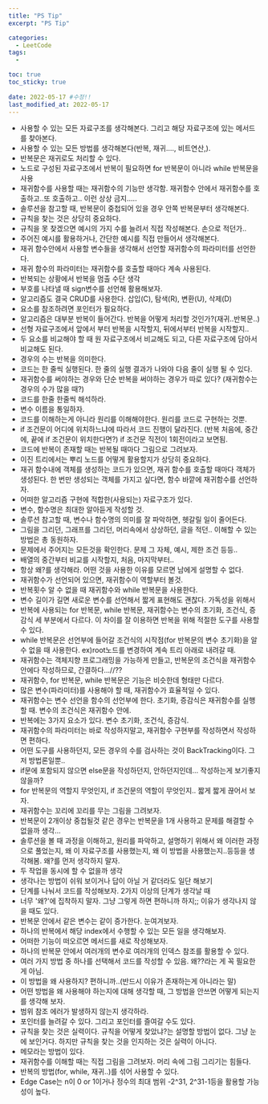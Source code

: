 ```yaml
---
title: "PS Tip"
excerpt: "PS Tip"

categories:
  - LeetCode
tags:
  - 

toc: true
toc_sticky: true
 
date: 2022-05-17 #수정!!
last_modified_at: 2022-05-17
---
```

- 사용할 수 있는 모든 자료구조를 생각해본다. 그리고 해당 자료구조에 있는 메서드를 찾아본다.
- 사용할 수 있는 모든 방법를 생각해본다(반복, 재귀...., 비트연산,).
- 반복문은 재귀로도 처리할 수 있다.
- 노드로 구성된 자료구조에서 반복이 필요하면 for 반복문이 아니라 while 반복문을 사용
- 재귀함수를 사용할 때는 재귀함수의 기능만 생각함. 재귀함수 안에서 재귀함수를 호출하고..또 호출하고.. 이런 상상 금지.....
- 솔루션을 참고할 때, 반복문이 중첩되어 있을 경우 안쪽 반복문부터 생각해본다.
- 규칙을 찾는 것은 상당히 중요하다.
- 규칙을 못 찾겠으면 예시의 가지 수를 늘려서 직접 작성해본다. 손으로 적던가..
- 주어진 예시를 활용하거나, 간단한 예시를 직접 만들어서 생각해본다.
- 재귀 함수안에서 사용할 변수들을 생각해서 선언할 재귀함수의 파라미터를 선언한다.
- 재귀 함수의 파라미터는 재귀함수를 호출할 때마다 계속 사용된다.
- 반복되는 상황에서 반복을 멈출 수단 생각
- 부호를 나타낼 때 sign변수를 선언해 활용해보자.
- 알고리즘도 결국 CRUD를 사용한다. 삽입(C), 탐색(R), 변환(U), 삭제(D)
- 요소를 참조하려면 포인터가 필요하다.
- 알고리즘은 대부분 반복이 들어간다. 반복을 어떻게 처리할 것인가?(재귀..반복문..)
- 선형 자료구조에서 앞에서 부터 반복을 시작할지, 뒤에서부터 반복을 시작할지..
- 두 요소를 비교해야 할 때 원 자료구조에서 비교해도 되고, 다른 자료구조에 담아서 비교해도 된다.
- 경우의 수는 반복을 의미한다.
- 코드는 한 줄씩 실행된다. 한 줄의 실행 결과가 나와야 다음 줄이 실행 될 수 있다.
- 재귀함수를 써야하는 경우와 단순 반복을 써야하는 경우가 따로 있다? (재귀함수는 경우의 수가 많을 때?)
- 코드를 한줄 한줄씩 해석하라.
- 변수 이름을 통일하자.
- 코드를 이해하는게 아니라 원리를 이해해야한다. 원리를 코드로 구현하는 것뿐.
- if 조건문이 어디에 위치하느냐에 따라서 코드 진행이 달라진다. (반복 처음에, 중간에, 끝에 if 조건문이 위치한다면?) if 조건문 직전이 1회전이라고 보면됨.
- 코드에 반복이 존재할 때는 반복될 때마다 그림으로 그려보자.
- 이진 트리에서는 뿌리 노드를 어떻게 활용할지가 상당히 중요하다.
- 재귀 함수내에 객체를 생성하는 코드가 있으면, 재귀 함수를 호출할 때마다 객체가 생성된다. 한 번만 생성되는 객체를 가지고 싶다면, 함수 바깥에 재귀함수를 선언하자.
- 어떠한 알고리즘 구현에 적합한(사용되는) 자료구조가 있다.
- 변수, 함수명은 최대한 알아듣게 작성할 것.
- 솔루션 참고할 때, 변수나 함수명의 의미를 잘 파악하면, 헷갈릴 일이 줄어든다.
- 그림을 그리던, 그래프를 그리던, 머리속에서 상상하던, 글을 적던.. 이해할 수 있는 방법은 총 동원하자.
- 문제에서 주어지는 모든것을 확인한다. 문제 그 자체, 예시, 제한 조건 등등..
- 배열의 중간부터 비교를 시작할지, 처음, 마지막부터..
- 항상 왜?를 생각해라. 어떤 것을 사용한 이유를 모르면 남에게 설명할 수 없다.
- 재귀함수가 선언되어 있으면, 재귀함수이 역할부터 볼것.
- 반복횟수 알 수 없을 때 재귀함수와 while 반복문을 사용한다.
- 변수 길이가 길면 새로운 변수를 선언해서 짧게 표현해도 괜찮다. 가독성을 위해서
- 반복에 사용되는 for 반복문, while 반복문, 재귀함수는 변수의 초기화, 조건식, 증감식 세 부분에서 다르다. 이 차이를 잘 이용하면 반복을 위해 적절한 도구를 사용할 수 있다.
- while 반복문은 선언부에 들어갈 조건식의 시작점(for 반복문의 변수 초기화)을 알 수 없을 때 사용한다. ex)root노드를 변경하여 계속 트리 아래로 내려갈 때.
- 재귀함수는 객체지향 프로그래밍을 가능하게 만들고, 반복문의 조건식을 재귀함수 안에다 작성하므로, 간결하다...//??
- 재귀함수, for 반복문, while 반복문은 기능은 비슷한데 형태만 다르다.
- 많은 변수(파라미터)를 사용해야 할 때, 재귀함수가 효율적일 수 있다.
- 재귀함수는 변수 선언을 함수의 선언부에 한다. 초기화, 증감식은 재귀함수를 실행할 때. 변수의 조건식은 재귀함수 안에.
- 반복에는 3가지 요소가 있다. 변수 초기화, 조건식, 증감식.
- 재귀함수의 파라미터는 바로 작성하지말고, 재귀함수 구현부를 작성하면서 작성하면 편하다.
- 어떤 도구를 사용하던지, 모든 경우의 수를 검사하는 것이 BackTracking이다. 그저 방법론일뿐..
- if문에 포함되지 않으면 else문을 작성하던지, 안하던지인데... 작성하는게 보기좋지 않을까?
- for 반복문의 역할지 무엇인지, if 조건문의 역할이 무엇인지.. 짧게 짧게 끊어서 보자.
- 재귀함수는 꼬리에 꼬리를 무는 그림을 그려보자.
- 반복문이 2개이상 중첩될것 같은 경우는 반복문을 1개 사용하고 문제를 해결할 수 없을까 생각...
- 솔루션을 볼 때 과정을 이해하고, 원리를 파악하고, 설명하기 위해서 왜 이러한 과정으로 풀었는지, 왜 이 자료구조를 사용했는지, 왜 이 방법을 사용했는지..등등을 생각해봄. 왜?를 먼저 생각하지 말자.
- 두 작업을 동시에 할 수 없을까 생각
- 생각나는 방법이 쉬워 보이거나 답이 아닐 거 같더라도 일단 해보기
- 단계를 나눠서 코드를 작성해보자. 2가지 이상의 단계가 생각날 때
- 너무 '왜?'에 집착하지 말자. 그냥 그렇게 하면 편하니까 하지;; 이유가 생각나지 않을 때도 있다.
- 반복문 안에서 같은 변수는 같이 증가한다. 눈여겨보자.
- 하나의 반복에서 해당 index에서 수행할 수 있는 모든 일을 생각해보자.
- 어떠한 기능이 떠오르면 메서드를 새로 작성해보자.
- 하나의 반복문 안에서 여러개의 변수로 여러개의 인덱스 참조를 활용할 수 있다.
- 여러 가지 방법 중 하나를 선택해서 코드를 작성할 수 있음. 왜??라는 게 꼭 필요한 게 아님.
- 이 방법을 왜 사용하지? 편하니까..(반드시 이유가 존재하는게 아니라는 말)
- 어떤 방법을 왜 사용해야 하는지에 대해 생각할 때, 그 방법을 안쓰면 어떻게 되는지를 생각해 보자.
- 범위 참조 에러가 발생하지 않는지 생각하라.
- 포인터를 늘려갈 수 있다. 그리고 포인터를 즐여갈 수도 있다.
- 규칙을 찾는 것은 실력이다. 규칙을 어떻게 찾았냐?는 설명할 방법이 없다. 그냥 눈에 보인거다. 하지만 규칙을 찾는 것을 인지하는 것은 실력이 아니다.
- 메모라는 방법이 있다.
- 재귀함수를 이해할 때는 직접 그림을 그려보자. 머리 속에 그림 그리기는 힘들다.
- 반복의 방법(for, while, 재귀..)를 섞어 사용할 수 있다.
- Edge Case는 n이 0 or 1이거나 정수의 최대 범위 -2^31, 2^31-1등을 활용할 가능성이 높다.
